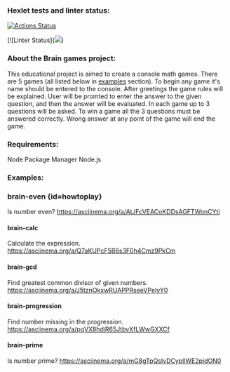 ### Hexlet tests and linter status:
[![Actions Status](https://github.com/alsuibr/frontend-project-44/workflows/hexlet-check/badge.svg)](https://github.com/alsuibr/frontend-project-44/actions)

[![Linter Status](<a href="https://codeclimate.com/github/alsuibr/frontend-project-44/maintainability"><img src="https://api.codeclimate.com/v1/badges/64729f5a99f88a181665/maintainability" /></a>)

### About the Brain games project:
This educational project is aimed to create a console math games. There are 5 games (all listed below in [examples](#howtoplay) section). To begin any game it's name should be entered to the console. After greetings the game rules will be explained. User will be promted to enter the answer to the given question, and then the answer will be evaluated. In each game up to 3 questions will be asked. To win a game all the 3 questions must be answered correctly. Wrong answer at any point of the game will end the game.

### Requirements:
Node Package Manager
Node.js

### Examples: <a name="### Examples: "></a>

### brain-even {id=howtoplay}
Is number even?
<https://asciinema.org/a/AtJFcVEACoKDDsAGFTWonCYti>

#### brain-calc
Calculate the expression.
<https://asciinema.org/a/Q7aKUPcF5B6s3F0h4Cmz9PkCm>

#### brain-gcd
Find greatest common divisor of given numbers.
<https://asciinema.org/a/J5tznOkxwRUAPPRseeVPelyY0>

#### brain-progression
Find number missing in the progression.
<https://asciinema.org/a/pqVX8hdiR65JtbvXfLWwGXXCf>

#### brain-prime
Is number prime?
<https://asciinema.org/a/mG8gTpQsIvDCypllWE2pidON0>